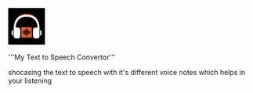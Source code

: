 <img src="t-s-logo.png"  style="width: 75px;">
<p>'''My Text to Speech Convertor'''</p>
<p>shocasing the text to speech with it's different voice notes which helps in your listening</p>
